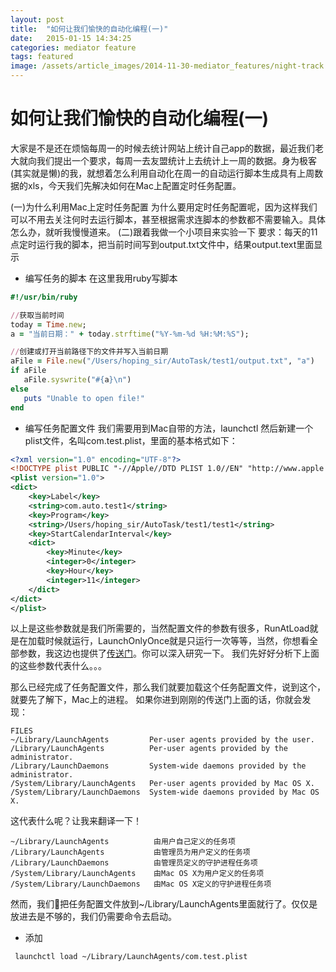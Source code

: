 ```yaml
---
layout: post
title:  "如何让我们愉快的自动化编程(一)"
date:   2015-01-15 14:34:25
categories: mediator feature
tags: featured
image: /assets/article_images/2014-11-30-mediator_features/night-track.JPG
---
```


# 如何让我们愉快的自动化编程(一)
大家是不是还在烦恼每周一的时候去统计网站上统计自己app的数据，最近我们老大就向我们提出一个要求，每周一去友盟统计上去统计上一周的数据。身为极客(其实就是懒)的我，就想着怎么利用自动化在周一的自动运行脚本生成具有上周数据的xls，今天我们先解决如何在Mac上配置定时任务配置。

(一)为什么利用Mac上定时任务配置
为什么要用定时任务配置呢，因为这样我们可以不用去关注何时去运行脚本，甚至根据需求连脚本的参数都不需要输入。具体怎么办，就听我慢慢道来。
(二)跟着我做一个小项目来实验一下
要求：每天的11点定时运行我的脚本，把当前时间写到output.txt文件中，结果output.text里面显示
*  编写任务的脚本
  在这里我用ruby写脚本
 
```ruby
#!/usr/bin/ruby

//获取当前时间
today = Time.new; 
a = "当前日期：" + today.strftime("%Y-%m-%d %H:%M:%S");

//创建或打开当前路径下的文件并写入当前日期
aFile = File.new("/Users/hoping_sir/AutoTask/test1/output.txt", "a")
if aFile
   aFile.syswrite("#{a}\n")
else
   puts "Unable to open file!"
end
```

* 编写任务配置文件
我们需要用到Mac自带的方法，launchctl
然后新建一个plist文件，名叫com.test.plist，里面的基本格式如下：

```xml
<?xml version="1.0" encoding="UTF-8"?>
<!DOCTYPE plist PUBLIC "-//Apple//DTD PLIST 1.0//EN" "http://www.apple.com/DTDs/PropertyList-1.0.dtd">
<plist version="1.0">
<dict>
	<key>Label</key>
	<string>com.auto.test1</string>
	<key>Program</key>
	<string>/Users/hoping_sir/AutoTask/test1/test1</string>
	<key>StartCalendarInterval</key>
	<dict>
		<key>Minute</key>
		<integer>0</integer>
		<key>Hour</key>
		<integer>11</integer>
	</dict>
</dict>
</plist>
```
以上是这些参数就是我们所需要的，当然配置文件的参数有很多，RunAtLoad就是在加载时候就运行，LaunchOnlyOnce就是只运行一次等等，当然，你想看全部参数，我这边也提供了[传送门](www.baidu.com)。你可以深入研究一下。
我们先好好分析下上面的这些参数代表什么。。。

那么已经完成了任务配置文件，那么我们就要加载这个任务配置文件，说到这个，就要先了解下，Mac上的进程。
如果你进到刚刚的传送门上面的话，你就会发现：

```
FILES
~/Library/LaunchAgents         Per-user agents provided by the user.
/Library/LaunchAgents          Per-user agents provided by the administrator.
/Library/LaunchDaemons         System-wide daemons provided by the administrator.
/System/Library/LaunchAgents   Per-user agents provided by Mac OS X.
/System/Library/LaunchDaemons  System-wide daemons provided by Mac OS X.
```
这代表什么呢？让我来翻译一下！

```
~/Library/LaunchAgents          由用户自己定义的任务项
/Library/LaunchAgents           由管理员为用户定义的任务项
/Library/LaunchDaemons          由管理员定义的守护进程任务项
/System/Library/LaunchAgents    由Mac OS X为用户定义的任务项
/System/Library/LaunchDaemons   由Mac OS X定义的守护进程任务项
```
然而，我们把任务配置文件放到~/Library/LaunchAgents里面就行了。仅仅是放进去是不够的，我们仍需要命令去启动。
* 添加

 ```
  launchctl load ~/Library/LaunchAgents/com.test.plist



 


